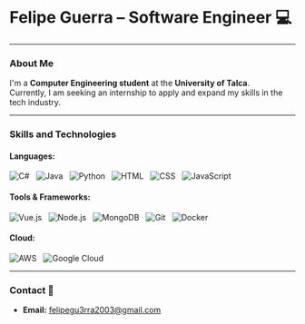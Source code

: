 # Felipe Guerra – Software Engineer 💻  
---

### About Me 
I'm a **Computer Engineering student** at the **University of Talca**.  
Currently, I am seeking an internship to apply and expand my skills in the tech industry.

---

### Skills and Technologies  

#### Languages:  
![C#](https://img.shields.io/badge/C%23-%23239120.svg?style=flat&logo=c-sharp&logoColor=white)  &nbsp; ![Java](https://img.shields.io/badge/Java-%23ED8B00.svg?style=flat&logo=java&logoColor=white)  &nbsp; ![Python](https://img.shields.io/badge/Python-%233776AB.svg?style=flat&logo=python&logoColor=white)  &nbsp; ![HTML](https://img.shields.io/badge/HTML5-%23E34F26.svg?style=flat&logo=html5&logoColor=white)  &nbsp; ![CSS](https://img.shields.io/badge/CSS3-%231572B6.svg?style=flat&logo=css3&logoColor=white)  &nbsp; ![JavaScript](https://img.shields.io/badge/JavaScript-%23F7DF1E.svg?style=flat&logo=javascript&logoColor=black)

#### Tools & Frameworks:  
![Vue.js](https://img.shields.io/badge/Vue.js-%234FC08D.svg?style=flat&logo=vue.js&logoColor=white)  &nbsp; ![Node.js](https://img.shields.io/badge/Node.js-%23339933.svg?style=flat&logo=node.js&logoColor=white)  &nbsp; ![MongoDB](https://img.shields.io/badge/MongoDB-%2347A248.svg?style=flat&logo=mongodb&logoColor=white)  &nbsp; ![Git](https://img.shields.io/badge/Git-%23F05033.svg?style=flat&logo=git&logoColor=white)  &nbsp; ![Docker](https://img.shields.io/badge/Docker-%232496ED.svg?style=flat&logo=docker&logoColor=white)  

#### Cloud:  
![AWS](https://img.shields.io/badge/AWS-%23FF9900.svg?style=flat&logo=amazon-aws&logoColor=white)  &nbsp; ![Google Cloud](https://img.shields.io/badge/Google%20Cloud-%234285F4.svg?style=flat&logo=google-cloud&logoColor=white)

---

### Contact 📧  
- **Email:** [felipegu3rra2003@gmail.com](mailto:felipeguerraabarzua@gmail.com)
